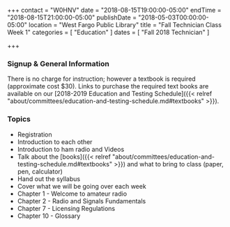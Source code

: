 +++
contact = "W0HNV"
date = "2018-08-15T19:00:00-05:00"
endTime = "2018-08-15T21:00:00-05:00"
publishDate = "2018-05-03T00:00:00-05:00"
location = "West Fargo Public Library"
title = "Fall Technician Class Week 1"
categories = [ "Education" ]
dates = [ "Fall 2018 Technician" ]

+++
### Signup & General Information

<!--Please
[register
on-line](https://www.eventbrite.com/e/fcc-ham-radio-license-class-tickets-36013428133)
for this series of classes
(we use Eventbrite to manage our registrations). -->

There is no charge for instruction; however a textbook is required
(approximate cost $30).  Links to purchase the required
text books are available on our
[2018-2019 Education and Testing Schedule]({{< relref "about/committees/education-and-testing-schedule.md#textbooks" >}}).

### Topics

* Registration
* Introduction to each other
* Introduction to ham radio and Videos
* Talk about the [books]({{< relref "about/committees/education-and-testing-schedule.md#textbooks" >}}) and what to bring to class (paper, pen, calculator)
* Hand out the syllabus
* Cover what we will be going over each week
* Chapter 1 - Welcome to amateur radio
* Chapter 2 - Radio and Signals Fundamentals
* Chapter 7 - Licensing Regulations
* Chapter 10 - Glossary
